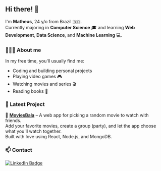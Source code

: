 ## Hi there! 👋

I'm **Matheus**, 24 y/o from Brazil 🇧🇷.  
Currently majoring in **Computer Science** 🎓 and learning **Web Development**, **Data Science**, and **Machine Learning** 💻.

### 👨🏽‍💻 About me

In my free time, you'll usually find me:
- Coding and building personal projects
- Playing video games 🎮
- Watching movies and series 🎬
- Reading books 📖

### 🚀 Latest Project

🎥 [**MoviesBala**](https://www.moviesbala.com.br) – A web app for picking a random movie to watch with friends.  
Add your favorite movies, create a group (party), and let the app choose what you'll watch together.  
Built with love using React, Node.js, and MongoDB.

### 📫 Contact

[![LinkedIn Badge](https://img.shields.io/badge/-LinkedIn-blue?style=flat-square&logo=Linkedin&logoColor=white&link=https://www.linkedin.com/in/matheus-gr/)](https://www.linkedin.com/in/matheus-gr/)
